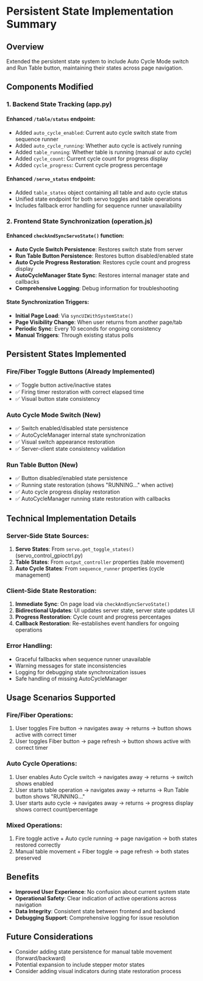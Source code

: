 # Persistent State Implementation Summary

## Overview
Extended the persistent state system to include Auto Cycle Mode switch and Run Table button, maintaining their states across page navigation.

## Components Modified

### 1. Backend State Tracking (app.py)

#### Enhanced `/table/status` endpoint:
- Added `auto_cycle_enabled`: Current auto cycle switch state from sequence runner
- Added `auto_cycle_running`: Whether auto cycle is actively running
- Added `table_running`: Whether table is running (manual or auto cycle)
- Added `cycle_count`: Current cycle count for progress display
- Added `cycle_progress`: Current cycle progress percentage

#### Enhanced `/servo_status` endpoint:
- Added `table_states` object containing all table and auto cycle status
- Unified state endpoint for both servo toggles and table operations
- Includes fallback error handling for sequence runner unavailability

### 2. Frontend State Synchronization (operation.js)

#### Enhanced `checkAndSyncServoState()` function:
- **Auto Cycle Switch Persistence**: Restores switch state from server
- **Run Table Button Persistence**: Restores button disabled/enabled state
- **Auto Cycle Progress Restoration**: Restores cycle count and progress display
- **AutoCycleManager State Sync**: Restores internal manager state and callbacks
- **Comprehensive Logging**: Debug information for troubleshooting

#### State Synchronization Triggers:
- **Initial Page Load**: Via `syncUIWithSystemState()`
- **Page Visibility Change**: When user returns from another page/tab
- **Periodic Sync**: Every 10 seconds for ongoing consistency
- **Manual Triggers**: Through existing status polls

## Persistent States Implemented

### Fire/Fiber Toggle Buttons (Already Implemented)
- ✅ Toggle button active/inactive states
- ✅ Firing timer restoration with correct elapsed time
- ✅ Visual button state consistency

### Auto Cycle Mode Switch (New)
- ✅ Switch enabled/disabled state persistence
- ✅ AutoCycleManager internal state synchronization
- ✅ Visual switch appearance restoration
- ✅ Server-client state consistency validation

### Run Table Button (New)
- ✅ Button disabled/enabled state persistence
- ✅ Running state restoration (shows "RUNNING..." when active)
- ✅ Auto cycle progress display restoration
- ✅ AutoCycleManager running state restoration with callbacks

## Technical Implementation Details

### Server-Side State Sources:
1. **Servo States**: From `servo.get_toggle_states()` (servo_control_gpioctrl.py)
2. **Table States**: From `output_controller` properties (table movement)
3. **Auto Cycle States**: From `sequence_runner` properties (cycle management)

### Client-Side State Restoration:
1. **Immediate Sync**: On page load via `checkAndSyncServoState()`
2. **Bidirectional Updates**: UI updates server state, server state updates UI
3. **Progress Restoration**: Cycle count and progress percentages
4. **Callback Restoration**: Re-establishes event handlers for ongoing operations

### Error Handling:
- Graceful fallbacks when sequence runner unavailable
- Warning messages for state inconsistencies
- Logging for debugging state synchronization issues
- Safe handling of missing AutoCycleManager

## Usage Scenarios Supported

### Fire/Fiber Operations:
1. User toggles Fire button → navigates away → returns → button shows active with correct timer
2. User toggles Fiber button → page refresh → button shows active with correct timer

### Auto Cycle Operations:
1. User enables Auto Cycle switch → navigates away → returns → switch shows enabled
2. User starts table operation → navigates away → returns → Run Table button shows "RUNNING..."
3. User starts auto cycle → navigates away → returns → progress display shows correct count/percentage

### Mixed Operations:
1. Fire toggle active + Auto cycle running → page navigation → both states restored correctly
2. Manual table movement + Fiber toggle → page refresh → both states preserved

## Benefits
- **Improved User Experience**: No confusion about current system state
- **Operational Safety**: Clear indication of active operations across navigation
- **Data Integrity**: Consistent state between frontend and backend
- **Debugging Support**: Comprehensive logging for issue resolution

## Future Considerations
- Consider adding state persistence for manual table movement (forward/backward)
- Potential expansion to include stepper motor states
- Consider adding visual indicators during state restoration process
